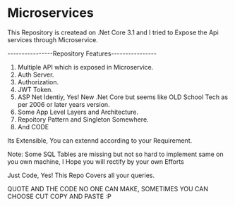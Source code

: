 # Microservices
 This Repository is createad on .Net Core 3.1 and I tried to Expose the Api services through Microservice.
 
 ----------------Repository Features----------------
 1) Multiple API which is exposed in Microservice.
 2) Auth Server.
 3) Authorization.
 4) JWT Token.
 5) ASP Net Identiy, Yes! New .Net Core but seems like OLD School Tech as per 2006 or later years version.
 6) Some App Level Layers and Architecture.
 7) Repoitory Pattern and Singleton Somewhere.
 8) And CODE

 Its Extensible, You can extennd according to your Requirement.

 Note:  Some SQL Tables are missing but not so hard to implement same on you own machine, I Hope you will rectify by your own Efforts
 
 Just Code, Yes! This Repo Covers all your queries.
 
 QUOTE AND THE CODE NO ONE CAN MAKE, SOMETIMES YOU CAN CHOOSE CUT COPY AND PASTE :P 
 
 
